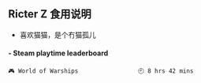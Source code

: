 ## Ricter Z 食用说明
- 喜欢猫猫，是个冇猫孤儿

<!-- steam-box start -->
#### - Steam playtime leaderboard
```text
🎮 World of Warships                 🕘 8 hrs 42 mins
```
<!-- Powered by https://github.com/YouEclipse/steam-box . -->
<!-- steam-box end -->
